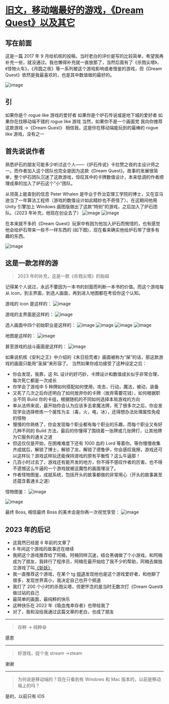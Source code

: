 # [旧文，移动端最好的游戏，《Dream Quest》以及其它](https://github.com/yihong0618/gitblog/issues/274)

## 写在前面

这是一篇 2017 年 9 月给机核的投稿，当时老白的评价是写的比较简单，希望我再补充一些，就没通过。我也懒得补充就一直放那了，当然后面有了《杀戮尖塔》，《怪物火车》，《月圆之夜》等一系列被这个游戏影响或者借鉴的游戏，但《Dream Quest》依然是我最喜欢的，也是其中数值做的最好的。

![image](https://github.com/yihong0618/gitblog/assets/15976103/837e9463-130a-408d-952f-ef43a5d26e2b)

## 引

如果你是个 rogue like 游戏的爱好者
如果你是个炉石传说或是地下城的爱好者
如果你在找移动端不错的 rogue like 游戏
当然，如果你不是一个画面党
我向你推荐这款游戏 ->《Dream Quest》
相信我，这是你在移动端能玩到的最棒的 rogue like 游戏，没有之一

## 首先说说作者

熟悉炉石的朋友可能多少听过这个人——《炉石传说》卡拉赞之夜的主设计师之一。而作者加入这个团队也完全是因为这款《Dream Quest》。故事的发展很简单，整个炉石团队沉迷了这款游戏，惊叹其中的卡牌数值设计，本来低调的作者顺理成章的加入了炉石这个“小”团队。

从领英上能查到的信息 Peter Whalen 是毕业于乔治亚理工学院的博士，又在亚马逊当了一年算法工程师（游戏的数值设计如此精妙也不奇怪了）。在这期间他用 Unity 引擎加上 Windows 画图版做出了这款“特别”的游戏，之后加入了炉石团队。（2023 年补充，他现在创业去了）
![image](https://github.com/yihong0618/gitblog/assets/15976103/8bb031c9-4d23-45e0-8250-d79f0b6b55ba)
![image](https://github.com/yihong0618/gitblog/assets/15976103/1dec1786-e256-440a-b4fe-6a78f0e32ac5)

在本来就不多的《Dream Quest》玩家中有因为他加入炉石而惋惜的，也有感觉他会给炉石带来一些不一样东西的 (如下图)，现在看来确实他给炉石带了很多有趣的东西。

![image](https://github.com/yihong0618/gitblog/assets/15976103/3bbe8903-7f6a-4d75-83ed-390d2710745f)

## 这是一款怎样的游

> 2023 年的补充，这是一款《杀戮尖塔》的始祖

记得某个人说过，永远不要因为一本书的封面而判断一本书的价值。而这个游戏每从 icon，到主界面，到选人画面，再到进入地图都在考验你这个认知。

游戏的 icon 是这样的：
![image](https://github.com/yihong0618/gitblog/assets/15976103/820d7f1c-dbf3-4613-a387-46b230655d4e)

游戏的主界面是这样的：
![image](https://github.com/yihong0618/gitblog/assets/15976103/936a919e-6437-453c-a721-af407656f9ba)

选人画面中四个初始职业是这样的：
![image](https://github.com/yihong0618/gitblog/assets/15976103/09447c90-aa6a-494d-bf80-2abfe133b916)
![image](https://github.com/yihong0618/gitblog/assets/15976103/93cdee20-e2a9-446a-901d-8bc02b15ddc9)
![image](https://github.com/yihong0618/gitblog/assets/15976103/5086aea9-18eb-439f-bc5f-3a03afd0d2e6)
![image](https://github.com/yihong0618/gitblog/assets/15976103/16361fb2-1f07-48d0-8de5-e56fada1a1e9)

地图是这样的：
![image](https://github.com/yihong0618/gitblog/assets/15976103/e9257e04-0436-42ab-9fcd-4e5048a0108d)

甚至游戏的战斗画面是这样的：
![image](https://github.com/yihong0618/gitblog/assets/15976103/bf2740af-a4cb-4a0a-81f8-efe9cfd173a9)

如果说机核《安利之王》中介绍的《末日拾荒者》画面被称为“屎”的话，那这款游戏的画面只能用“圣屎”来形容了。
当然如果你成功接受了这种设定之后：

- 你会发现，我靠，这 RL 设计的好巧妙，卡牌设计和数值成长似乎非常合理，每次死亡都是一次成长
- 你学会了游戏中 5 种牌如何搭配如何使用，攻击，行动，魔法，被动，装备
- 又死了几次之后你还明白了如何放弃你的卡牌（放弃需要花钱），如何根据职业不同 Build 你的卡组，根据随机的不同如何选择本局游戏的方向
- 单从法师来说，最开始你会认为应该多去拿魔法牌，死了很多次之后，你会发现学会选择修炼一个属性为主（毒，火，电，冰），还得想办法处理属性免疫的怪物
- 慢慢的你熟练了，你会发现每个职业都有每个职业的乐趣，而每个职业又有好几种不同的 Build 方法，最后的你懂得了围绕着一张牌或几张牌打，让其他牌为它服务的通关之道
- 但这仅仅是开始，在困难难度下还有 1000 血的 Lord 等着你。等你慢慢收集齐成就后，解锁了博士，解锁了龙，解锁了德鲁伊，你会感叹我擦，游戏还可以这样玩？游戏这样玩还能保持游戏的原有平衡性？这么牛逼那！
- 几百小时过去了，游戏还有能开发的地方，你不得不感叹作者的厉害。也不得不遗憾这么牛逼的一个游戏就被这魔性的画面埋没了。
- 作者怪物图鉴，成就系统，包括开头的故事都做的非常用心（开头的故事甚至还蕴含着通关之道）

怪物图鉴：
![image](https://github.com/yihong0618/gitblog/assets/15976103/ab31b778-5108-4c29-826c-4dc91c78663a)

![image](https://github.com/yihong0618/gitblog/assets/15976103/4608510c-d6f8-4a3e-8013-ed001a49e987)


最终 Boss, 相信最终 Boss 的美术会是你再一次视觉享受：
![image](https://github.com/yihong0618/gitblog/assets/15976103/a2ac791c-f262-433b-9de4-35a93ed44b4f)

## 2023 年的后记

- 这竟然已经是 6 年前的文章了
- 6 年间这个游戏的故事还在继续
- 我把这个游戏推荐给了阿楠，阿楠同样沉迷，结合黑魂做了个小游戏，和阿楠成为了朋友，我转行了程序员，阿楠在最开始给了我不少的帮助，阿楠去做独立游戏了叫[《斩妖》](https://store.steampowered.com/app/1016600/Raksasi/?l=schinese)
- 我一直推荐这个游戏，在某个 tg [频道](https://t.me/reorx_share)发现他也是这个游戏爱好者，和他聊了很多，发现世界真小，我决定自己也开个频道
- 我打了 200 个小时的杀戮尖塔，但更怀念的是当时无数次打《Dream Quest》做过站的自己
- 最简单的画面，最纯粹的快乐
- 这种快乐在 2022 年《吸血鬼幸存者》也带给我了
- 对了，我和没给我通过这篇文章的老白，也成了朋友

---

> 存粹 → 纯粹😄

感恩

---

> 好游戏，捉个虫 stream →steam

谢谢

---

> 为何说是移动端的？现在只看到有 Windows 和 Mac 版本的，以前是移动端上的吗？

是的，以前只有 iOS